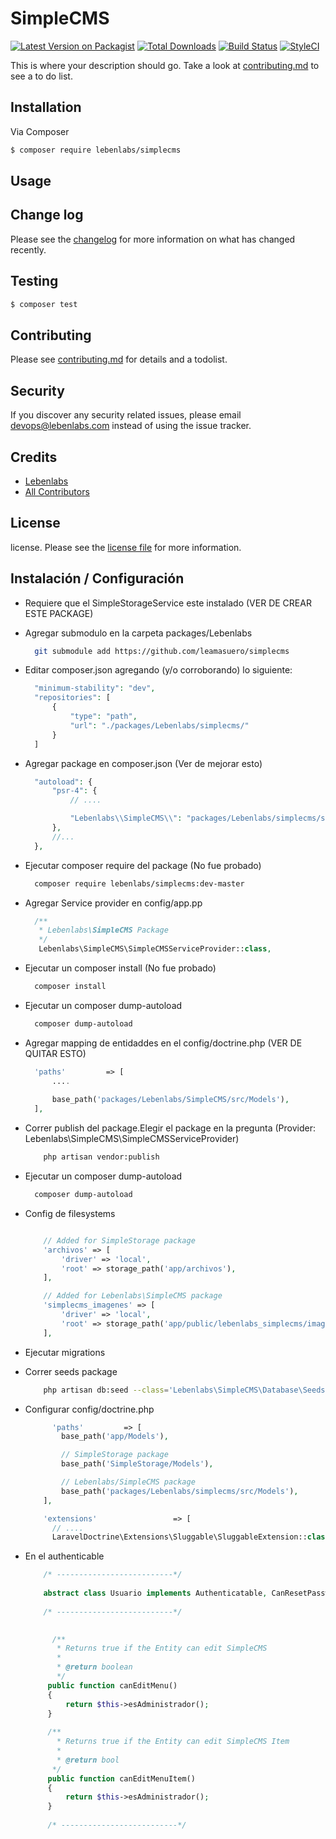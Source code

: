# SimpleCMS

[![Latest Version on Packagist][ico-version]][link-packagist]
[![Total Downloads][ico-downloads]][link-downloads]
[![Build Status][ico-travis]][link-travis]
[![StyleCI][ico-styleci]][link-styleci]

This is where your description should go. Take a look at [contributing.md](contributing.md) to see a to do list.

## Installation

Via Composer

``` bash
$ composer require lebenlabs/simplecms
```

## Usage

## Change log

Please see the [changelog](changelog.md) for more information on what has changed recently.

## Testing

``` bash
$ composer test
```

## Contributing

Please see [contributing.md](contributing.md) for details and a todolist.

## Security

If you discover any security related issues, please email devops@lebenlabs.com instead of using the issue tracker.

## Credits

- [Lebenlabs][link-author]
- [All Contributors][link-contributors]

## License

license. Please see the [license file](license.md) for more information.

[ico-version]: https://img.shields.io/packagist/v/lebenlabs/menu.svg?style=flat-square
[ico-downloads]: https://img.shields.io/packagist/dt/lebenlabs/menu.svg?style=flat-square
[ico-travis]: https://img.shields.io/travis/lebenlabs/menu/master.svg?style=flat-square
[ico-styleci]: https://styleci.io/repos/12345678/shield

[link-packagist]: https://packagist.org/packages/lebenlabs/menu
[link-downloads]: https://packagist.org/packages/lebenlabs/menu
[link-travis]: https://travis-ci.org/lebenlabs/menu
[link-styleci]: https://styleci.io/repos/12345678
[link-author]: https://github.com/lebenlabs
[link-contributors]: ../../contributors




## Instalación / Configuración
* Requiere que el SimpleStorageService este instalado (VER DE CREAR ESTE PACKAGE)
* Agregar submodulo en la carpeta packages/Lebenlabs 
  ``` bash
    git submodule add https://github.com/leamasuero/simplecms  
  ``` 
* Editar composer.json agregando (y/o corroborando) lo siguiente:
  ``` php    
    "minimum-stability": "dev",
    "repositories": [
        {
            "type": "path",
            "url": "./packages/Lebenlabs/simplecms/"
        }
    ]
  ``` 
* Agregar package en composer.json (Ver de mejorar esto)
  ``` php    
    "autoload": {
        "psr-4": {
            // ....

            "Lebenlabs\\SimpleCMS\\": "packages/Lebenlabs/simplecms/src"
        },
        //...
    },
  ``` 
* Ejecutar composer require del package (No fue probado)
  ``` bash    
    composer require lebenlabs/simplecms:dev-master
  ``` 
* Agregar Service provider en config/app.pp
  ``` php   
    /**
     * Lebenlabs\SimpleCMS Package
     */
     Lebenlabs\SimpleCMS\SimpleCMSServiceProvider::class,
  ```         

* Ejecutar un composer install (No fue probado)
  ``` bash
    composer install
  ```       
* Ejecutar un composer dump-autoload
  ``` bash
    composer dump-autoload
  ```     
* Agregar mapping de entidaddes en el config/doctrine.php (VER DE QUITAR ESTO)
  ``` php
    'paths'         => [
        ....
    
        base_path('packages/Lebenlabs/SimpleCMS/src/Models'),
    ],
  ``` 
* Correr publish del package.Elegir el package en la pregunta (Provider: Lebenlabs\SimpleCMS\SimpleCMSServiceProvider)
  ``` bash
      php artisan vendor:publish
  ``` 
* Ejecutar un composer dump-autoload
  ``` bash
    composer dump-autoload
  ```         
* Config de filesystems
  ``` php  

      // Added for SimpleStorage package
      'archivos' => [
          'driver' => 'local',
          'root' => storage_path('app/archivos'),
      ],
  
      // Added for Lebenlabs\SimpleCMS package
      'simplecms_imagenes' => [
          'driver' => 'local',
          'root' => storage_path('app/public/lebenlabs_simplecms/imagenes/publicaciones'),
      ],
  ```   
* Ejecutar migrations
* Correr seeds package  
  ``` bash
      php artisan db:seed --class='Lebenlabs\SimpleCMS\Database\Seeds\PackageDatabaseSeeder'
  ``` 
* Configurar config/doctrine.php
  ``` php
        'paths'         => [
          base_path('app/Models'),

          // SimpleStorage package
          base_path('SimpleStorage/Models'),

          // Lebenlabs/SimpleCMS package
          base_path('packages/Lebenlabs/simplecms/src/Models'),
      ],  
  
      'extensions'                 => [
        // ....
        LaravelDoctrine\Extensions\Sluggable\SluggableExtension::class,
  
  ``` 
* En el authenticable
  ``` php
      /* --------------------------*/
      
      abstract class Usuario implements Authenticatable, CanResetPassword, CanEditMenu, CanEditMenuItem
      
      /* --------------------------*/
      

        /**
         * Returns true if the Entity can edit SimpleCMS
         *
         * @return boolean
         */
       public function canEditMenu()
       {
           return $this->esAdministrador();
       }
        
       /**
         * Returns true if the Entity can edit SimpleCMS Item
         *
         * @return bool
        */
       public function canEditMenuItem()
       {
           return $this->esAdministrador();
       }
    
       /* --------------------------*/      
      
  ``` 
  

